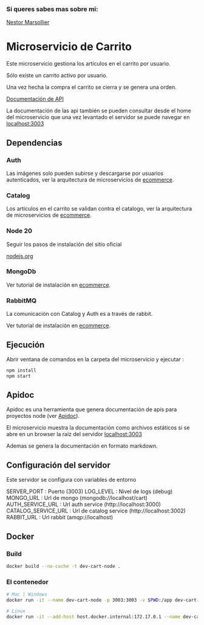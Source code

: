 ### Si queres sabes mas sobre mi:
[Nestor Marsollier](https://github.com/nmarsollier/profile)

# Microservicio de Carrito

Este microservicio gestiona los artículos en el carrito por usuario.

Sólo existe un carrito activo por usuario.

Una vez hecha la compra el carrito se cierra y se genera una orden.

[Documentación de API](./README-API.md)

La documentación de las api también se pueden consultar desde el home del microservicio
que una vez levantado el servidor se puede navegar en [localhost:3003](http://localhost:3003/)

## Dependencias

### Auth

Las imágenes solo pueden subirse y descargarse por usuarios autenticados, ver la arquitectura de microservicios de [ecommerce](https://github.com/nmarsollier/ecommerce).

### Catalog

Los artículos en el carrito se validan contra el catalogo, ver la arquitectura de microservicios de [ecommerce](https://github.com/nmarsollier/ecommerce).

### Node 20

Seguir los pasos de instalación del sitio oficial

[nodejs.org](https://nodejs.org/en/)

### MongoDb

Ver tutorial de instalación en [ecommerce](https://github.com/nmarsollier/ecommerce).

### RabbitMQ

La comunicación con Catalog y Auth es a través de rabbit.

Ver tutorial de instalación en [ecommerce](https://github.com/nmarsollier/ecommerce).

## Ejecución

Abrir ventana de comandos en la carpeta del microservicio y ejecutar :

```bash
npm install
npm start
```

## Apidoc

Apidoc es una herramienta que genera documentación de apis para proyectos node (ver [Apidoc](http://apidocjs.com/)).

El microservicio muestra la documentación como archivos estáticos si se abre en un browser la raíz del servidor [localhost:3003](http://localhost:3003/)

Ademas se genera la documentación en formato markdown.

## Configuración del servidor

Este servidor se configura con variables de entorno

SERVER_PORT : Puerto (3003)
LOG_LEVEL : Nivel de logs (debug)
MONGO_URL : Url de mongo (mongodb://localhost/cart)
AUTH_SERVICE_URL : Url auth service (http://localhost:3000)
CATALOG_SERVICE_URL : Url de catalog service (http://localhost:3002)
RABBIT_URL : Url rabbit (amqp://localhost)

## Docker

### Build

```bash
docker build --no-cache -t dev-cart-node .
```

### El contenedor

```bash
# Mac | Windows
docker run -it --name dev-cart-node -p 3003:3003 -v $PWD:/app dev-cart-node

# Linux
docker run -it --add-host host.docker.internal:172.17.0.1 --name dev-cart-node -p 3003:3003 -v $PWD:/app dev-cart-node
```
